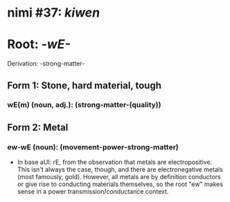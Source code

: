 # nimi #37: *kiwen*
# Root: *-wE-*
Derivation: -strong-matter-

## Form 1: Stone, hard material, tough
### wE(m) (noun, adj.): (strong-matter-(quality))

## Form 2: Metal
### ew-wE (noun): (movement-power-strong-matter)
* In base aUI: rE, from the observation that metals are electropositive. This isn't always the case, though, and there are electronegative metals (most famously, gold). However, all metals are by definition conductors or give rise to conducting materials themselves, so the root "ew" makes sense in a power transmission/conductance context.


